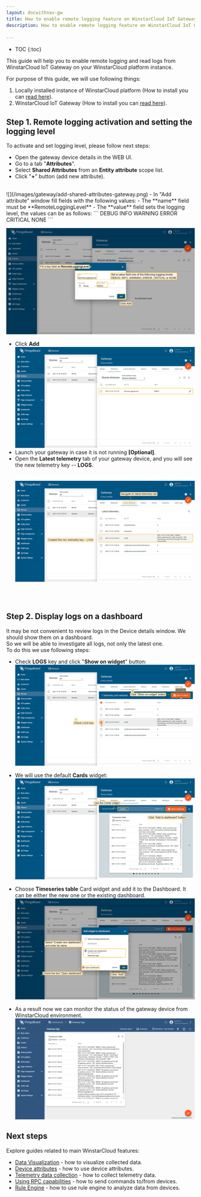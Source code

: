 ```yaml
---
layout: docwithnav-gw
title: How to enable remote logging feature on WinstarCloud IoT Gateway
description: How to enable remote logging feature on WinstarCloud IoT Gateway

---
```


* TOC
{:toc}

This guide will help you to enable remote logging and read logs from WinstarCloud IoT Gateway on your WinstarCloud platform instance.  

For purpose of this guide, we will use following things:
1. Locally installed instance of WinstarCloud platform (How to install you can [read here](/docs/user-guide/install/installation-options/)).
2. WinstarCloud IoT Gateway (How to install you can [read here](/docs/iot-gateway/installation/)).

## Step 1. Remote logging activation and setting the logging level

To activate and set logging level, please follow next steps:  
   
 - Open the gateway device details in the WEB UI.  
 - Go to a tab "**Attributes**".  
 - Select **Shared Attributes** from an **Entity attribute** scope list.  
 - Click "**+**" button (add new attribute).  
 <br>
  ![](/images/gateway/add-shared-attributes-gateway.png)
 - In "Add attribute" window fill fields with the following values: 
    - The **name** field must be **RemoteLoggingLevel**
    - The **value** field sets the logging level, the values can be as follows:
 ```
 DEBUG
 INFO
 WARNING
 ERROR
 CRITICAL
 NONE
```
  
  ![](/images/gateway/add-remote-logging-level-attribute-1.png)
 - Click **Add**
  ![](/images/gateway/add-remote-logging-level-attribute-2.png)
 - Launch your gateway in case it is not running **[Optional]**.  
 - Open the **Latest telemetry** tab of your gateway device, and you will see the new telemetry key -- **LOGS**.  
  <br><br>
  ![](/images/gateway/logs-telemetry.png)
  <br>
  <br>
  
## Step 2. Display logs on a dashboard

It may be not convenient to review logs in the Device details window. We should show them on a dashboard.  
So we will be able to investigate all logs, not only the latest one.  
To do this we use following steps:

  - Check **LOGS** key and click "**Show on widget**" button:
  ![](/images/gateway/show-logs-on-widget.png)

  - We will use the default **Cards** widget:
  ![](/images/gateway/add-logs-to-dashboard.png)

  - Choose **Timeseries table** Card widget and add it to the Dashboard. It can be either the new one or the existing dashboard.
  ![](/images/gateway/create-new-dashboard-for-logs.png)

  - As a result now we can monitor the status of the gateway device from WinstarCloud environment.
  ![](/images/gateway/logs-dashboard.png) 

## Next steps

Explore guides related to main WinstarCloud features:

 - [Data Visualization](/docs/user-guide/visualization/) - how to visualize collected data.
 - [Device attributes](/docs/user-guide/attributes/) - how to use device attributes.
 - [Telemetry data collection](/docs/user-guide/telemetry/) - how to collect telemetry data.
 - [Using RPC capabilities](/docs/user-guide/rpc/) - how to send commands to/from devices.
 - [Rule Engine](/docs/user-guide/rule-engine/) - how to use rule engine to analyze data from devices.
